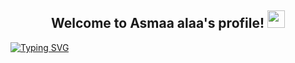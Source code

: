 
<h2 align="center">
  Welcome to Asmaa alaa's profile!
  <img src="https://media.giphy.com/media/hvRJCLFzcasrR4ia7z/giphy.gif" width="28">
</h2>
<!--Typing SVG(https://readme-typing-svg.demolab.com?font=Fira+Code&size=25&duration=2000&pause=1000&color=F6469A&center=true&vCenter=true&multiline=true&random=true&width=440&height=45&lines=Full-stack+developer+;always+learning+new+things+)](https://git.io/typing-svg)-->
<a href="https://git.io/typing-svg"><img src="https://readme-typing-svg.demolab.com?font=Fira+Code&size=25&duration=2000&pause=1000&color=F6469A&center=true&vCenter=true&multiline=true&random=true&width=440&height=45&lines=Full-stack+developer+;always+learning+new+things+" alt="Typing SVG" /></a>
